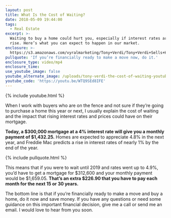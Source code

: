 ```yaml
---
layout: post
title: What Is the Cost of Waiting?
date: 2018-05-09 19:44:00
tags:
  - Real Estate
excerpt: >-
  Waiting to buy a home could hurt you, especially if interest rates are on the
  rise. Here’s what you can expect to happen in our market.
enclosure: >-
  https://s3.amazonaws.com/vyralmarketing/Tony+Verdi/Tony+Verdi+Sells+Houses-+The+Cost+of+Waiting+to+Buy+a+Home.mp4
pullquote: 'If you’re financially ready to make a move now, do it.'
enclosure_type: video/mp4
enclosure_time:
use_youtube_image: false
youtube_alternate_image: /uploads/tony-verdi-the-cost-of-waiting-youtube.jpg
youtube_code: 'https://youtu.be/WTQ9SEd8IFE'
---
```


{% include youtube.html %}

When I work with buyers who are on the fence and not sure if they’re going to purchase a home this year or next, I usually explain the cost of waiting and the impact that rising interest rates and prices could have on their mortgage.

**Today, a $300,000 mortgage at a 4% interest rate will give you a monthly payment of $1,432.25.** Homes are expected to appreciate 4.8% in the next year, and Freddie Mac predicts a rise in interest rates of nearly 1% by the end of the year.

{% include pullquote.html %}

This means that if you were to wait until 2019 and rates went up to 4.9%, you’d have to get a mortgage for $312,600 and your monthly payment would be $1,659.05. **That’s an extra $226.90 that you have to pay each month for the next 15 or 30 years.**

The bottom line is that if you’re financially ready to make a move and buy a home, do it now and save money. If you have any questions or need some guidance on this important financial decision, give me a call or send me an email. I would love to hear from you soon.<br>
